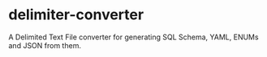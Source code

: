 # delimiter-converter
A Delimited Text File converter for generating SQL Schema, YAML, ENUMs and JSON from them.
